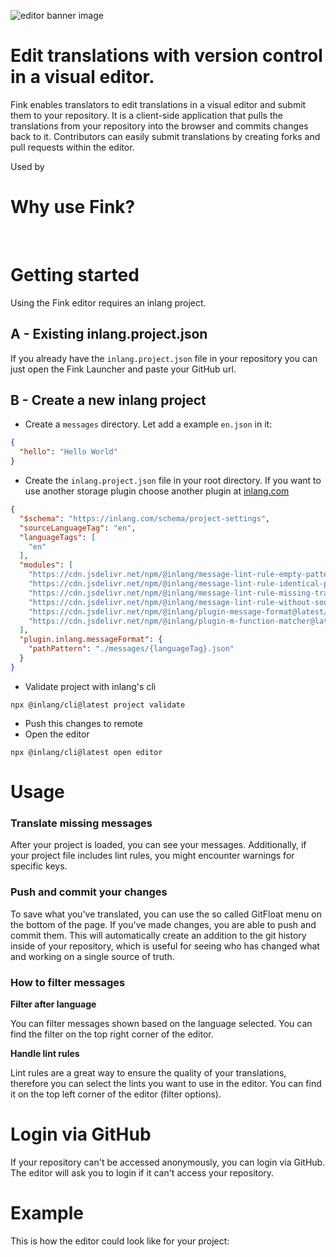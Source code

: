 ![editor banner image](https://cdn.jsdelivr.net/gh/inlang/monorepo@main/inlang/source-code/editor/assets/editor-header.png)

# Edit translations with version control in a visual editor.

Fink enables translators to edit translations in a visual editor and submit them to your repository. It is a client-side application that pulls the translations from your repository into the browser and commits changes back to it. Contributors can easily submit translations by creating forks and pull requests within the editor.
<br />

Used by 

<doc-proof organisations="osmosis, appflowy, remnote"></doc-proof>

# Why use Fink?
<doc-features>
  <doc-feature text-color="#fff" color="#0991B1" title="Edit messages visually" icon="teenyicons:chat-outline"></doc-feature>
  <doc-feature text-color="#fff" color="#0991B1" title="Collaborate using version control" icon="teenyicons:git-outline"></doc-feature>
  <doc-feature text-color="#fff" color="#0991B1" title="Ensure quality with lint rules" icon="teenyicons:shield-tick-outline"></doc-feature>
</doc-features>
<br />

<doc-comments>
<doc-comment text="The web editor is very well-made! ↹-compatible, fast auto-translate, nice working UI, all good!" author="WarningImHack3r" icon="mdi:github"></doc-comment>
<doc-comment text="Looks like @inlangHQ is going to kill all the translation services with CLI, IDE extension, web editor,  plugins, and CI/CD combo. Amazing." author="Nedim Arabacı" icon="simple-icons:x"></doc-comment>
</doc-comments>
<doc-comment text="I was blown away when I realized that everything in the inlang web editor was done client side." author="Anonym" icon="mdi:discord"></doc-comment>
</doc-comments>

# Getting started

Using the Fink editor requires an inlang project.

## A - Existing inlang.project.json

If you already have the `inlang.project.json` file in your repository you can just open the Fink Launcher and paste your GitHub url.

<doc-links>
    <doc-link title="Open Fink Editor" icon="icon-park-outline:editor" href="/editor" description="You can simply open the editor with a remote project."></doc-link>
</doc-links>

## B - Create a new inlang project

- Create a `messages` directory. Let add a example `en.json` in it:
```json
{
  "hello": "Hello World" 
}
```
- Create the `inlang.project.json` file in your root directory. If you want to use another storage plugin choose another plugin at [inlang.com](http://localhost:3000/c/plugins)

```json
{
  "$schema": "https://inlang.com/schema/project-settings",
  "sourceLanguageTag": "en",
  "languageTags": [
    "en"
  ],
  "modules": [
    "https://cdn.jsdelivr.net/npm/@inlang/message-lint-rule-empty-pattern@latest/dist/index.js",
    "https://cdn.jsdelivr.net/npm/@inlang/message-lint-rule-identical-pattern@latest/dist/index.js",
    "https://cdn.jsdelivr.net/npm/@inlang/message-lint-rule-missing-translation@latest/dist/index.js",
    "https://cdn.jsdelivr.net/npm/@inlang/message-lint-rule-without-source@latest/dist/index.js",
    "https://cdn.jsdelivr.net/npm/@inlang/plugin-message-format@latest/dist/index.js",
    "https://cdn.jsdelivr.net/npm/@inlang/plugin-m-function-matcher@latest/dist/index.js"
  ],
  "plugin.inlang.messageFormat": {
    "pathPattern": "./messages/{languageTag}.json"
  }
}
```

- Validate project with inlang's cli
```cli
npx @inlang/cli@latest project validate
```
- Push this changes to remote
- Open the editor
```cli
npx @inlang/cli@latest open editor
```


# Usage

### Translate missing messages

After your project is loaded, you can see your messages. Additionally, if your project file includes lint rules, you might encounter warnings for specific keys.

### Push and commit your changes

To save what you've translated, you can use the so called GitFloat menu on the bottom of the page. If you've made changes, you are able to push and commit them. This will automatically create an addition to the git history inside of your repository, which is useful for seeing who has changed what and working on a single source of truth.

### How to filter messages

**Filter after language**

You can filter messages shown based on the language selected. You can find the filter on the top right corner of the editor.

**Handle lint rules**

Lint rules are a great way to ensure the quality of your translations, therefore you can select the lints you want to use in the editor. You can find it on the top left corner of the editor (filter options).

# Login via GitHub

If your repository can't be accessed anonymously, you can login via GitHub. The editor will ask you to login if it can't access your repository.

# Example

This is how the editor could look like for your project:

<doc-links>
    <doc-link title="Open inlang example" icon="icon-park-outline:editor" href="/editor/github.com/inlang/example" description="inlang example repository in the editor"></doc-link>
</doc-links>
